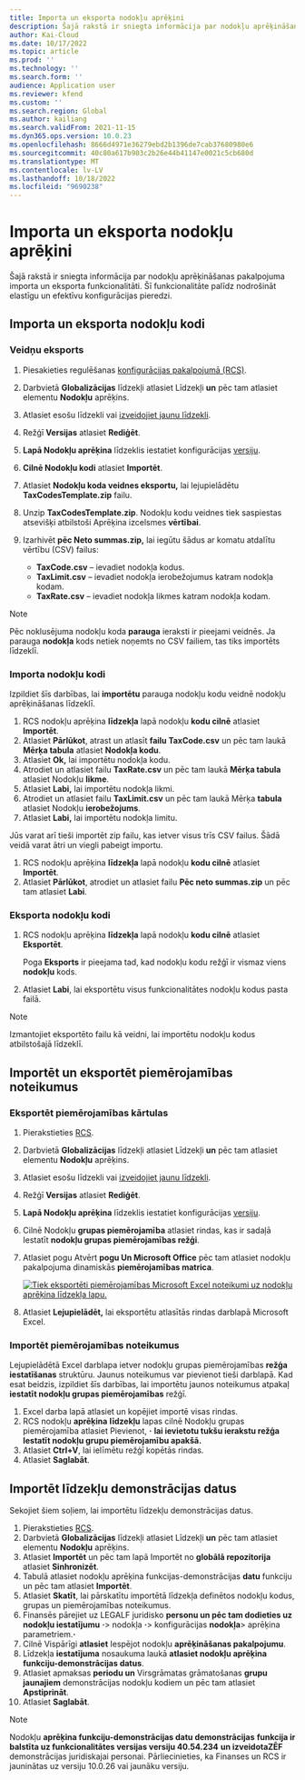 ```yaml
---
title: Importa un eksporta nodokļu aprēķini
description: Šajā rakstā ir sniegta informācija par nodokļu aprēķināšanas pakalpojuma importa un eksporta funkcionalitāti.
author: Kai-Cloud
ms.date: 10/17/2022
ms.topic: article
ms.prod: ''
ms.technology: ''
ms.search.form: ''
audience: Application user
ms.reviewer: kfend
ms.custom: ''
ms.search.region: Global
ms.author: kailiang
ms.search.validFrom: 2021-11-15
ms.dyn365.ops.version: 10.0.23
ms.openlocfilehash: 8666d4971e36279ebd2b1396de7cab37680980e6
ms.sourcegitcommit: 40c80a617b903c2b26e44b41147e0021c5cb680d
ms.translationtype: MT
ms.contentlocale: lv-LV
ms.lasthandoff: 10/18/2022
ms.locfileid: "9690238"
---
```

# <a name="import-and-export-tax-calculations"></a>Importa un eksporta nodokļu aprēķini

Šajā rakstā ir sniegta informācija par nodokļu aprēķināšanas pakalpojuma importa un eksporta funkcionalitāti. Šī funkcionalitāte palīdz nodrošināt elastīgu un efektīvu konfigurācijas pieredzi.

## <a name="import-and-export-tax-codes"></a>Importa un eksporta nodokļu kodi

### <a name="export-templates"></a>Veidņu eksports

1. Piesakieties regulēšanas [konfigurācijas pakalpojumā (RCS)](https://marketing.configure.global.dynamics.com/).
2. Darbvietā **Globalizācijas** līdzekļi atlasiet Līdzekļi **un** pēc tam atlasiet elementu **Nodokļu** aprēķins.
3. Atlasiet esošu līdzekli vai [izveidojiet jaunu līdzekli](global-get-started-with-tax-calculation-service.md#set-up-tax-calculation-in-rcs).
4. Režģī **Versijas** atlasiet **Rediģēt**.
5. **Lapā Nodokļu aprēķina** līdzeklis iestatiet konfigurācijas [versiju](global-get-started-with-tax-calculation-service.md#set-up-tax-calculation-in-rcs).
6. **Cilnē Nodokļu kodi** atlasiet **Importēt**.
7. Atlasiet **Nodokļu koda veidnes eksportu,** lai lejupielādētu **TaxCodesTemplate.zip** failu.
8. Unzip **TaxCodesTemplate.zip**. Nodokļu kodu veidnes tiek saspiestas atsevišķi atbilstoši Aprēķina izcelsmes **vērtībai**.
9. Izarhivēt **pēc Neto summas.zip,** lai iegūtu šādus ar komatu atdalītu vērtību (CSV) failus:

    - **TaxCode.csv** – ievadiet nodokļa kodus.
    - **TaxLimit.csv** – ievadiet nodokļa ierobežojumus katram nodokļa kodam.
    - **TaxRate.csv** – ievadiet nodokļa likmes katram nodokļa kodam.

> [!NOTE]
> Pēc noklusējuma nodokļu koda **parauga** ieraksti ir pieejami veidnēs. Ja parauga **nodokļa** kods netiek noņemts no CSV failiem, tas tiks importēts līdzeklī.

### <a name="import-tax-codes"></a>Importa nodokļu kodi

Izpildiet šīs darbības, lai **importētu** parauga nodokļu kodu veidnē nodokļu aprēķināšanas līdzeklī.

1. RCS nodokļu aprēķina **līdzekļa** lapā nodokļu **kodu cilnē** atlasiet **Importēt**.
2. Atlasiet **Pārlūkot**, atrast un atlasīt **failu TaxCode.csv** un pēc tam laukā **Mērķa tabula** atlasiet **Nodokļa kodu**.
3. Atlasiet **Ok,** lai importētu nodokļa kodu.
4. Atrodiet un atlasiet failu **TaxRate.csv** un pēc tam laukā **Mērķa tabula** atlasiet Nodokļu **likme**.
5. Atlasiet **Labi,** lai importētu nodokļa likmi.
6. Atrodiet un atlasiet failu **TaxLimit.csv** un pēc tam laukā Mērķa **tabula** atlasiet Nodokļu **ierobežojums**.
7. Atlasiet **Labi,** lai importētu nodokļa limitu.

Jūs varat arī tieši importēt zip failu, kas ietver visus trīs CSV failus. Šādā veidā varat ātri un viegli pabeigt importu.

1. RCS nodokļu aprēķina **līdzekļa** lapā nodokļu **kodu cilnē** atlasiet **Importēt**.
2. Atlasiet **Pārlūkot**, atrodiet un atlasiet failu **Pēc neto summas.zip** un pēc tam atlasiet **Labi**.

### <a name="export-tax-codes"></a>Eksporta nodokļu kodi

1. RCS nodokļu aprēķina **līdzekļa** lapā nodokļu **kodu cilnē** atlasiet **Eksportēt**.

    Poga **Eksports** ir pieejama tad, kad nodokļu kodu režģī ir vismaz viens **nodokļu** kods.

2. Atlasiet **Labi**, lai eksportētu visus funkcionalitātes nodokļu kodus pasta failā.

> [!NOTE]
> Izmantojiet eksportēto failu kā veidni, lai importētu nodokļu kodus atbilstošajā līdzeklī.

## <a name="import-and-export-applicability-rules"></a>Importēt un eksportēt piemērojamības noteikumus

### <a name="export-applicability-rules"></a>Eksportēt piemērojamības kārtulas

1. Pierakstieties [RCS](https://marketing.configure.global.dynamics.com/).
2. Darbvietā **Globalizācijas** līdzekļi atlasiet Līdzekļi **un** pēc tam atlasiet elementu **Nodokļu** aprēķins.
3. Atlasiet esošu līdzekli vai [izveidojiet jaunu līdzekli](global-get-started-with-tax-calculation-service.md#set-up-tax-calculation-in-rcs).
4. Režģī **Versijas** atlasiet **Rediģēt**.
5. **Lapā Nodokļu aprēķina** līdzeklis iestatiet konfigurācijas [versiju](global-get-started-with-tax-calculation-service.md#set-up-tax-calculation-in-rcs).
6. Cilnē Nodokļu **grupas piemērojamība** atlasiet rindas, kas ir sadaļā Iestatīt **nodokļu grupas piemērojamības režģi**.
7. Atlasiet pogu Atvērt **pogu Un Microsoft Office** pēc tam atlasiet nodokļu pakalpojuma dinamiskās **piemērojamības matrica**.

    [![Tiek eksportēti piemērojamības Microsoft Excel noteikumi uz nodokļu aprēķina līdzekļa lapu.](./media/tax-cal-import-export-1.png)](./media/tax-cal-import-export-1.png)

8. Atlasiet **Lejupielādēt,** lai eksportētu atlasītās rindas darblapā Microsoft Excel.

### <a name="import-applicability-rules"></a>Importēt piemērojamības noteikumus

Lejupielādētā Excel darblapa ietver nodokļu grupas piemērojamības **režģa iestatīšanas** struktūru. Jaunus noteikumus var pievienot tieši darblapā. Kad esat beidzis, izpildiet šīs darbības, lai importētu jaunos noteikumus atpakaļ **iestatīt nodokļu grupas piemērojamības** režģī.

1. Excel darba lapā atlasiet un kopējiet importē visas rindas.
2. RCS nodokļu **aprēķina** **līdzekļu** lapas cilnē Nodokļu grupas piemērojamība atlasiet Pievienot, **·** **lai ievietotu tukšu ierakstu režģa Iestatīt nodokļu grupu piemērojamību apakšā.**
3. Atlasiet **Ctrl+V**, lai ielīmētu režģī kopētās rindas.
4. Atlasiet **Saglabāt**.

## <a name="import-feature-demo-data"></a>Importēt līdzekļu demonstrācijas datus

Sekojiet šiem soļiem, lai importētu līdzekļu demonstrācijas datus.

1. Pierakstieties [RCS](https://marketing.configure.global.dynamics.com/).
2. Darbvietā **Globalizācijas** līdzekļi atlasiet Līdzekļi **un** pēc tam atlasiet elementu **Nodokļu** aprēķins.
3. Atlasiet **Importēt** un pēc tam lapā Importēt no **globālā repozitorija** atlasiet **Sinhronizēt**. 
4. Tabulā atlasiet nodokļu aprēķina funkcijas-demonstrācijas **datu** funkciju un pēc tam atlasiet **Importēt**.
5. Atlasiet **Skatīt**, lai pārskatītu importētā līdzekļa definētos nodokļu kodus, grupas un piemērojamības noteikumus.
6. Finansēs pārejiet uz LEGALF juridisko **personu un pēc tam dodieties uz nodokļu iestatījumu** **·**\> nodokļa **·**\> konfigurācijas **nodokļa**\> aprēķina parametriem.**·**
7. Cilnē Vispārīgi **atlasiet** Iespējot nodokļu **aprēķināšanas pakalpojumu**.
8. Līdzekļa **iestatījuma** nosaukuma laukā **atlasiet nodokļu aprēķina funkciju-demonstrācijas datus**.
9. Atlasiet apmaksas **periodu un** Virsgrāmatas grāmatošanas **grupu jaunajiem** demonstrācijas nodokļu kodiem un pēc tam atlasiet **Apstiprināt**.
10. Atlasiet **Saglabāt**.

> [!NOTE]
> Nodokļu **aprēķina funkciju-demonstrācijas datu demonstrācijas** **funkcija ir balstīta uz funkcionalitātes versijas versiju 40.54.234** **un izveidotaZĒF** demonstrācijas juridiskajai personai. Pārliecinieties, ka Finanses un RCS ir jauninātas uz versiju 10.0.26 vai jaunāku versiju.
